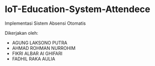 # IoT-Education-System-Attendece

Implementasi Sistem Absensi Otomatis  

Dikerjakan oleh:
- AGUNG LAKSONO PUTRA
- AHMAD ROHMAN NURROHIM
- FIKRI ALBAR Al GHIFARI
- FADHIL RAKA AULIA

